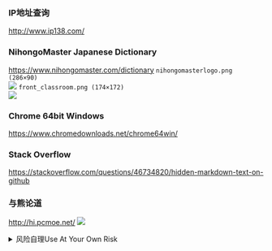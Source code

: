 ### IP地址查询
http://www.ip138.com/

### NihongoMaster Japanese Dictionary
https://www.nihongomaster.com/dictionary
`nihongomasterlogo.png (286×90)`<br>
![](https://www.nihongomaster.com/images/nihongomasterlogo.png)
`front_classroom.png (174×172)`<br>
![](https://www.nihongomaster.com/images/front_classroom.png)

### Chrome 64bit Windows
https://www.chromedownloads.net/chrome64win/

### Stack Overflow
https://stackoverflow.com/questions/46734820/hidden-markdown-text-on-github

### 与熊论道
http://hi.pcmoe.net/
![](http://hi.pcmoe.net/img/info1.jpg)
<details><summary>风险自理Use At Your Own Risk</summary>

### stonEj
https://www.youtube.com/channel/UCghLs6s95LrBWOdlZUCH4qw
![](https://yt3.ggpht.com/a/AATXAJyd2U49hdVHTcirFGKuZaidppxWaM7H77Cv)

### 徐x冬bj格斗狂人
https://www.youtube.com/channel/UCIXOIjR2mp8tHz78DE0vj2A
![](https://yt3.ggpht.com/a/AATXAJx37N1wCH1y1L68RKAstImC-AtlrHSqpYJuUg)

### 陈qs
https://www.youtube.com/channel/UCv361SF6FKznoGPKEFG9Yhw
![](https://yt3.ggpht.com/a/AATXAJwGDGb62HH_vW61drPc0bMlmr4beZ1LsAG9Hg)
</details>
